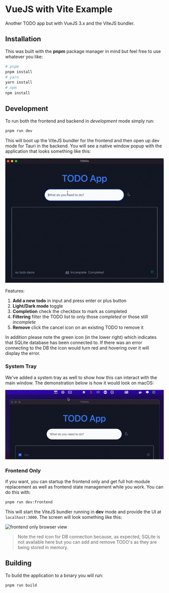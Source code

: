 # VueJS with Vite Example

Another TODO app but with VueJS 3.x and the ViteJS bundler.

## Installation

This was built with the **pnpm** package manager in mind but feel free to use whatever you like:

```bash
# pnpm
pnpm install
# yarn
yarn install
# npm
npm install
```

## Development

To run both the frontend and backend in _development_ mode simply run:

```bash
pnpm run dev
```

This will boot up the ViteJS bundler for the frontend and then open up dev mode for Tauri in the backend. You will see a native window popup with the application that looks something like this:

![app look and feel](./docs/app.gif)

Features: 
1. **Add a new todo** in input and press enter or plus button
2. **Light/Dark mode** toggle
3. **Completion** check the checkbox to mark as completed
4. **Filtering** filter the TODO list to only those _completed_ or those still _incomplete_
5. **Remove** click the cancel icon on an existing TODO to remove it

In addition please note the green icon (in the lower right) which indicates that SQLite database has been connected to. If there was an error connecting to the DB the icon would turn red and hovering over it will display the error.

### System Tray

We've added a system tray as well to show how this can interact with the main window. The demonstration below is how it would look on macOS:

![mac OS system tray](./docs/mac-system-tray.gif)

### Frontend Only

If you want, you can startup the frontend only and get full hot-module replacement as well as frontend state management while you work. You can do this with:

```bash
pnpm run dev:frontend
```

This will start the ViteJS bundler running in **dev** mode and provide the UI at `localhost:3000`. The screen will look something like this:

![frontend only browser view](./docs/frontend-only.png)

> Note the red icon for DB connection because, as expected, SQLite is not available here but you can add and remove TODO's as they are being stored in memory.

## Building

To build the application to a binary you will run:

```bash
pnpm run build
```